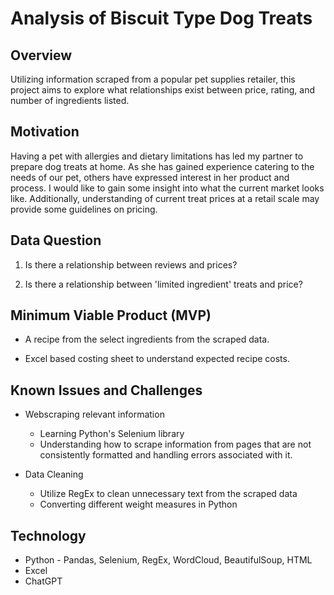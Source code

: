 # Analysis of Biscuit Type Dog Treats

## Overview
Utilizing information scraped from a popular pet supplies retailer, this project aims to explore what relationships exist between price, rating, and number of ingredients listed.


## Motivation
Having a pet with allergies and dietary limitations has led my partner to prepare dog treats at home. As she has gained experience catering to the needs of our pet, others have expressed interest in her product and process. I would like to gain some insight into what the current market looks like. Additionally, understanding of current treat prices at a retail scale may provide some guidelines on pricing.


## Data Question
1.  Is there a relationship between reviews and prices?

2.  Is there a relationship between 'limited ingredient' treats and price?


## Minimum Viable Product (MVP)
-   A recipe from the select ingredients from the scraped data.

-   Excel based costing sheet to understand expected recipe costs.


## Known Issues and Challenges
-	Webscraping relevant information
    -   Learning Python's Selenium library
    -   Understanding how to scrape information from pages that are not consistently formatted and handling errors associated with it.

-	Data Cleaning
    -   Utilize RegEx to clean unnecessary text from the scraped data
    -   Converting different weight measures in Python


## Technology
-   Python - Pandas, Selenium, RegEx, WordCloud, BeautifulSoup, HTML
-   Excel 
-   ChatGPT